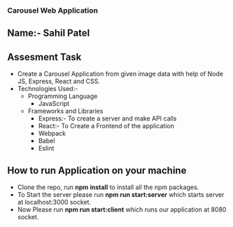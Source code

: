 ### Carousel Web Application


## Name:- Sahil Patel
## Assesment Task
- Create a Carousel Application from given image data with help of Node JS, Express, React and CSS.
- Technologies Used:-
  - Programming Language
    - JavaScript
  - Frameworks and Libraries
    - Express:- To create a server and make API calls
    - React:- To Create a Frontend of the application
    - Webpack
    - Babel
    - Eslint


## How to run Application on your machine
- Clone the repo, run **npm install** to install all the npm packages.
- To Start the server please run **npm run start:server** which starts server at localhost:3000 socket.
- Now Please run **npm run start:client** which runs our application at 8080 socket.